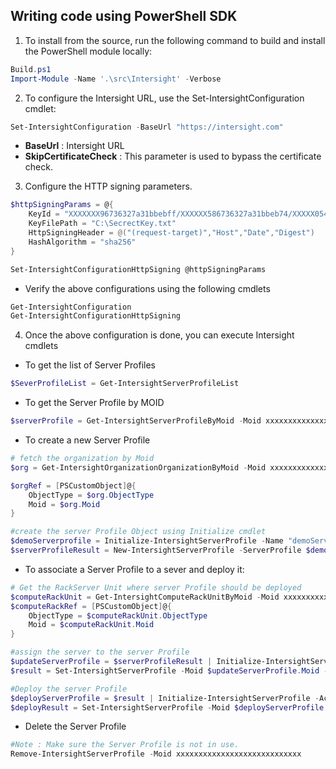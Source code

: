 ## Writing code using PowerShell SDK
1. To install from the source, run the following command to build and install the PowerShell module locally:
```powershell
Build.ps1
Import-Module -Name '.\src\Intersight' -Verbose
```

2. To configure the Intersight URL, use the Set-IntersightConfiguration cmdlet:

```powershell
Set-IntersightConfiguration -BaseUrl "https://intersight.com"
```
   - **BaseUrl** : Intersight URL
   - **SkipCertificateCheck** : This parameter is used to bypass the certificate check.

3. Configure the HTTP signing parameters.
```powershell
$httpSigningParams = @{
    KeyId = "XXXXXXX96736327a31bbebff/XXXXXX586736327a31bbeb74/XXXXX054647339736e57b82c"
    KeyFilePath = "C:\SecrectKey.txt"
    HttpSigningHeader = @("(request-target)","Host","Date","Digest")
    HashAlgorithm = "sha256"
}

Set-IntersightConfigurationHttpSigning @httpSigningParams
```
- Verify the above configurations using the following cmdlets
```powershell
Get-IntersightConfiguration
Get-IntersightConfigurationHttpSigning
```
4. Once the above configuration is done, you can execute Intersight cmdlets
- To get the list of Server Profiles
```powershell
$SeverProfileList = Get-IntersightServerProfileList
```
- To get the Server Profile by MOID
```powershell
$serverProfile = Get-IntersightServerProfileByMoid -Moid xxxxxxxxxxxxxxxxxxxxxxxxxxxx
```
- To create a new Server Profile
```powershell
# fetch the organization by Moid
$org = Get-IntersightOrganizationOrganizationByMoid -Moid xxxxxxxxxxxxxxxxxxxxxxxxxxxx

$orgRef = [PSCustomObject]@{
    ObjectType = $org.ObjectType
    Moid = $org.Moid
}

#create the server Profile Object using Initialize cmdlet
$demoServerprofile = Initialize-IntersightServerProfile -Name "demoServerprofile" -Description "demoServerprofile" -Organization $orgRef -TargetPlatform Standalone
$serverProfileResult = New-IntersightServerProfile -ServerProfile $demoServerprofile
```
- To associate a Server Profile to a sever and deploy it:
```powershell
# Get the RackServer Unit where server Profile should be deployed
$computeRackUnit = Get-IntersightComputeRackUnitByMoid -Moid xxxxxxxxxxxxxxxxxxxxxxxxxxxx
$computeRackRef = [PSCustomObject]@{
    ObjectType = $computeRackUnit.ObjectType
    Moid = $computeRackUnit.Moid
}

#assign the server to the server Profile
$updateServerProfile = $serverProfileResult | Initialize-IntersightServerProfile -AssignedServer $computeRackRef -Action "Deploy"
$result = Set-IntersightServerProfile -Moid $updateServerProfile.Moid -ServerProfile $updateServerProfile

#Deploy the server Profile
$deployServerProfile = $result | Initialize-IntersightServerProfile -Action "Deploy"
$deployResult = Set-IntersightServerProfile -Moid $deployServerProfile.Moid -ServerProfile $deployServerProfile
```
- Delete the Server Profile
```powershell
#Note : Make sure the Server Profile is not in use.
Remove-IntersightServerProfile -Moid xxxxxxxxxxxxxxxxxxxxxxxxxxxx
```
